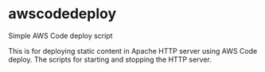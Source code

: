 # awscodedeploy
Simple AWS Code deploy script

This is for deploying static content in Apache HTTP server using AWS Code deploy. The scripts for starting and stopping the HTTP server. 


